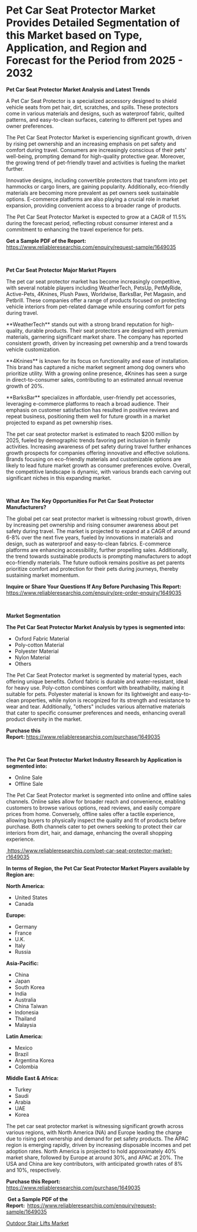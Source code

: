 <p><h1>Pet Car Seat Protector Market Provides Detailed Segmentation of this Market based on Type, Application, and Region and Forecast for the Period from 2025 - 2032</h1></p><p><strong>Pet Car Seat Protector Market Analysis and Latest Trends</strong></p>
<p><p>A Pet Car Seat Protector is a specialized accessory designed to shield vehicle seats from pet hair, dirt, scratches, and spills. These protectors come in various materials and designs, such as waterproof fabric, quilted patterns, and easy-to-clean surfaces, catering to different pet types and owner preferences. </p><p>The Pet Car Seat Protector Market is experiencing significant growth, driven by rising pet ownership and an increasing emphasis on pet safety and comfort during travel. Consumers are increasingly conscious of their pets' well-being, prompting demand for high-quality protective gear. Moreover, the growing trend of pet-friendly travel and activities is fueling the market further.</p><p>Innovative designs, including convertible protectors that transform into pet hammocks or cargo liners, are gaining popularity. Additionally, eco-friendly materials are becoming more prevalent as pet owners seek sustainable options. E-commerce platforms are also playing a crucial role in market expansion, providing convenient access to a broader range of products.</p><p>The Pet Car Seat Protector Market is expected to grow at a CAGR of 11.5% during the forecast period, reflecting robust consumer interest and a commitment to enhancing the travel experience for pets.</p></p>
<p><strong>Get a Sample PDF of the Report:&nbsp;</strong> <a href="https://www.reliableresearchiq.com/enquiry/request-sample/1649035?utm_campaign=2144&utm_medium=2&utm_source=Github&utm_content=ia&utm_term=07022025&utm_id=pet-car-seat-protector">https://www.reliableresearchiq.com/enquiry/request-sample/1649035</a></p>
<p>&nbsp;</p>
<p><strong>Pet Car Seat Protector Major Market Players</strong></p>
<p><p>The pet car seat protector market has become increasingly competitive, with several notable players including WeatherTech, PetsUp, PetMyRide, Active-Pets, 4Knines, Plush Paws, Worldwise, BarksBar, Pet Magasin, and Petbrill. These companies offer a range of products focused on protecting vehicle interiors from pet-related damage while ensuring comfort for pets during travel.</p><p>**WeatherTech** stands out with a strong brand reputation for high-quality, durable products. Their seat protectors are designed with premium materials, garnering significant market share. The company has reported consistent growth, driven by increasing pet ownership and a trend towards vehicle customization.</p><p>**4Knines** is known for its focus on functionality and ease of installation. This brand has captured a niche market segment among dog owners who prioritize utility. With a growing online presence, 4Knines has seen a surge in direct-to-consumer sales, contributing to an estimated annual revenue growth of 20%.</p><p>**BarksBar** specializes in affordable, user-friendly pet accessories, leveraging e-commerce platforms to reach a broad audience. Their emphasis on customer satisfaction has resulted in positive reviews and repeat business, positioning them well for future growth in a market projected to expand as pet ownership rises.</p><p>The pet car seat protector market is estimated to reach $200 million by 2025, fueled by demographic trends favoring pet inclusion in family activities. Increasing awareness of pet safety during travel further enhances growth prospects for companies offering innovative and effective solutions. Brands focusing on eco-friendly materials and customizable options are likely to lead future market growth as consumer preferences evolve. Overall, the competitive landscape is dynamic, with various brands each carving out significant niches in this expanding market.</p></p>
<p>&nbsp;</p>
<p><strong>What Are The Key Opportunities For Pet Car Seat Protector Manufacturers?</strong></p>
<p><p>The global pet car seat protector market is witnessing robust growth, driven by increasing pet ownership and rising consumer awareness about pet safety during travel. The market is projected to expand at a CAGR of around 6-8% over the next five years, fueled by innovations in materials and design, such as waterproof and easy-to-clean fabrics. E-commerce platforms are enhancing accessibility, further propelling sales. Additionally, the trend towards sustainable products is prompting manufacturers to adopt eco-friendly materials. The future outlook remains positive as pet parents prioritize comfort and protection for their pets during journeys, thereby sustaining market momentum.</p></p>
<p><strong>Inquire or Share Your Questions If Any Before Purchasing This Report:</strong> <a href="https://www.reliableresearchiq.com/enquiry/pre-order-enquiry/1649035?utm_campaign=2144&utm_medium=2&utm_source=Github&utm_content=ia&utm_term=07022025&utm_id=pet-car-seat-protector">https://www.reliableresearchiq.com/enquiry/pre-order-enquiry/1649035</a></p>
<p>&nbsp;</p>
<p><strong>Market Segmentation</strong></p>
<p><strong>The Pet Car Seat Protector Market Analysis by types is segmented into:</strong></p>
<p><ul><li>Oxford Fabric Material</li><li>Poly-cotton Material</li><li>Polyester Material</li><li>Nylon Material</li><li>Others</li></ul></p>
<p><p>The Pet Car Seat Protector market is segmented by material types, each offering unique benefits. Oxford fabric is durable and water-resistant, ideal for heavy use. Poly-cotton combines comfort with breathability, making it suitable for pets. Polyester material is known for its lightweight and easy-to-clean properties, while nylon is recognized for its strength and resistance to wear and tear. Additionally, "others" includes various alternative materials that cater to specific consumer preferences and needs, enhancing overall product diversity in the market.</p></p>
<p><strong>Purchase this Report:&nbsp;</strong><a href="https://www.reliableresearchiq.com/purchase/1649035?utm_campaign=2144&utm_medium=2&utm_source=Github&utm_content=ia&utm_term=07022025&utm_id=pet-car-seat-protector">https://www.reliableresearchiq.com/purchase/1649035</a></p>
<p>&nbsp;</p>
<p><strong>The Pet Car Seat Protector Market Industry Research by Application is segmented into:</strong></p>
<p><ul><li>Online Sale</li><li>Offline Sale</li></ul></p>
<p><p>The Pet Car Seat Protector market is segmented into online and offline sales channels. Online sales allow for broader reach and convenience, enabling customers to browse various options, read reviews, and easily compare prices from home. Conversely, offline sales offer a tactile experience, allowing buyers to physically inspect the quality and fit of products before purchase. Both channels cater to pet owners seeking to protect their car interiors from dirt, hair, and damage, enhancing the overall shopping experience.</p></p>
<p><a href="https://www.reliableresearchiq.com/pet-car-seat-protector-market-r1649035?utm_campaign=2144&utm_medium=2&utm_source=Github&utm_content=ia&utm_term=07022025&utm_id=pet-car-seat-protector">&nbsp;https://www.reliableresearchiq.com/pet-car-seat-protector-market-r1649035</a></p>
<p><strong>In terms of Region, the Pet Car Seat Protector Market Players available by Region are:</strong></p>
<p>
    <p> <strong> North America: </strong>
        <ul>
            <li>United States</li>
            <li>Canada</li>
        </ul>
        </p> 
    <p> <strong> Europe: </strong>
        <ul>
            <li>Germany</li>
            <li>France</li>
            <li>U.K.</li>
            <li>Italy</li>
            <li>Russia</li>
        </ul>
        </p> 
    <p> <strong> Asia-Pacific: </strong>
        <ul>
            <li>China</li>
            <li>Japan</li>
            <li>South Korea</li>
            <li>India</li>
            <li>Australia</li>
            <li>China Taiwan</li>
            <li>Indonesia</li>
            <li>Thailand</li>
            <li>Malaysia</li>
        </ul>
        </p> 
    <p> <strong> Latin America: </strong>
        <ul>
            <li>Mexico</li>
            <li>Brazil</li>
            <li>Argentina Korea</li>
            <li>Colombia</li>
        </ul>
        </p> 
    <p> <strong> Middle East & Africa: </strong>
        <ul>
            <li>Turkey</li>
            <li>Saudi</li>
            <li>Arabia</li>
            <li>UAE</li>
            <li>Korea</li>
        </ul>
    </p>
    </p>
<p><p>The pet car seat protector market is witnessing significant growth across various regions, with North America (NA) and Europe leading the charge due to rising pet ownership and demand for pet safety products. The APAC region is emerging rapidly, driven by increasing disposable incomes and pet adoption rates. North America is projected to hold approximately 40% market share, followed by Europe at around 30%, and APAC at 20%. The USA and China are key contributors, with anticipated growth rates of 8% and 10%, respectively.</p></p>
<p><strong>Purchase this Report: </strong><a href="https://www.reliableresearchiq.com/purchase/1649035?utm_campaign=2144&utm_medium=2&utm_source=Github&utm_content=ia&utm_term=07022025&utm_id=pet-car-seat-protector">https://www.reliableresearchiq.com/purchase/1649035</a></p>
<p>&nbsp;<strong>Get a Sample PDF of the Report:&nbsp;&nbsp;</strong><a href="https://www.reliableresearchiq.com/enquiry/request-sample/1649035?utm_campaign=2144&utm_medium=2&utm_source=Github&utm_content=ia&utm_term=07022025&utm_id=pet-car-seat-protector">https://www.reliableresearchiq.com/enquiry/request-sample/1649035</a></p>
<p><strong></strong></p>
<p><p><a href="https://github.com/AshrafKhan865/Market-Research-Report-List-1/blob/main/outdoor-stair-lifts-market.md?utm_campaign=2144&utm_medium=2&utm_source=Github&utm_content=ia&utm_term=07022025&utm_id=pet-car-seat-protector">Outdoor Stair Lifts Market</a></p></p>